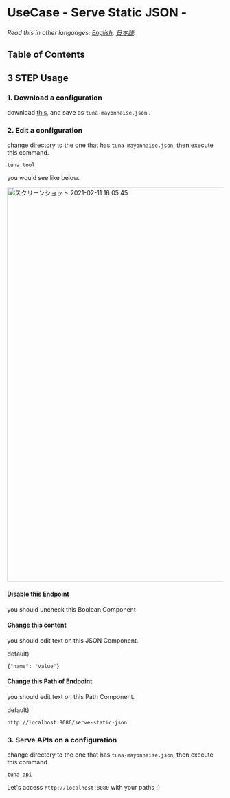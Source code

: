 # UseCase - Serve Static JSON -

*Read this in other languages: [English](README.md), [日本語](README.ja.md).*

## Table of Contents

<!-- START doctoc -->
<!-- END doctoc -->

## 3 STEP Usage

### 1. Download a configuration

download [this](https://raw.githubusercontent.com/solaoi/tuna-mayonnaise/samples/serve-static-json/tuna-mayonnaise.json), and save as `tuna-mayonnaise.json` .

### 2. Edit a configuration

change directory to the one that has `tuna-mayonnaise.json`, then execute this command.

```
tuna tool
```

you would see like below.

<img width="918" alt="スクリーンショット 2021-02-11 16 05 45" src="https://user-images.githubusercontent.com/46414076/107609683-08daba80-6c83-11eb-985b-1e73834ddf2b.png">

#### Disable this Endpoint

you should uncheck this Boolean Component

#### Change this content

you should edit text on this JSON Component.

default)

```
{"name": "value"}
```

#### Change this Path of Endpoint

you should edit text on this Path Component.

default)

```
http://localhost:8080/serve-static-json
```

### 3. Serve APIs on a configuration

change directory to the one that has `tuna-mayonnaise.json`, then execute this command.

```
tuna api
```

Let's access `http://localhost:8080` with your paths :)

